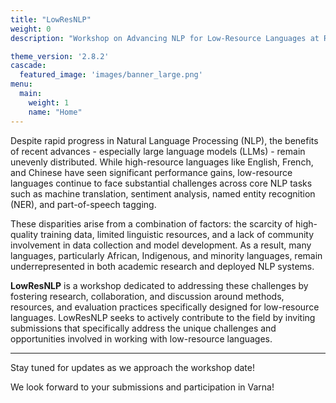 ```yaml
---
title: "LowResNLP"
weight: 0
description: "Workshop on Advancing NLP for Low-Resource Languages at RANLP 2025 (Varna, Bulgaria)"

theme_version: '2.8.2'
cascade:
  featured_image: 'images/banner_large.png'
menu:
  main:
    weight: 1
    name: "Home"
---
```


<!-- # LowResNLP: Workshop on Advancing NLP for Low-Resource Languages at **RANLP 2025**, Varna, Bulgaria   -->

<!-- --- -->

Despite rapid progress in Natural Language Processing (NLP), the benefits of recent advances - especially large language models (LLMs) - remain unevenly distributed. While high-resource languages like English, French, and Chinese have seen significant performance gains, low-resource languages continue to face substantial challenges across core NLP tasks such as machine translation, sentiment analysis, named entity recognition (NER), and part-of-speech tagging.

These disparities arise from a combination of factors: the scarcity of high-quality training data, limited linguistic resources, and a lack of community involvement in data collection and model development. As a result, many languages, particularly African, Indigenous, and minority languages, remain underrepresented in both academic research and deployed NLP systems.

**LowResNLP** is a workshop dedicated to addressing these challenges by fostering research, collaboration, and discussion around methods, resources, and evaluation practices specifically designed for low-resource languages. LowResNLP seeks to actively contribute to the field by inviting submissions that specifically address the unique challenges and opportunities involved in working with low-resource languages.

---

Stay tuned for updates as we approach the workshop date!

We look forward to your submissions and participation in Varna!
